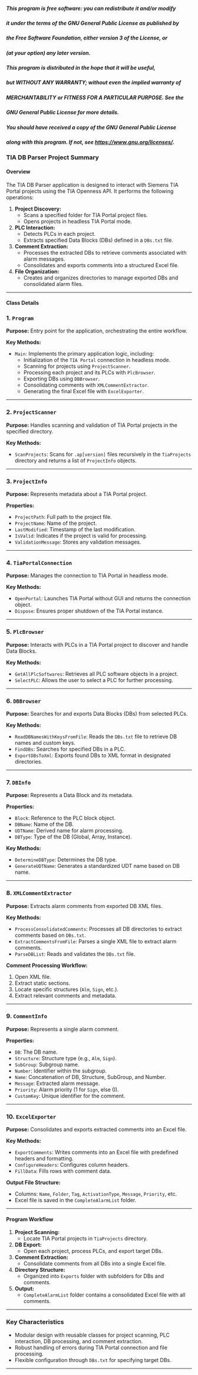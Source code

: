 ##### This program is free software: you can redistribute it and/or modify
##### it under the terms of the GNU General Public License as published by
##### the Free Software Foundation, either version 3 of the License, or
##### (at your option) any later version.
#####
##### This program is distributed in the hope that it will be useful,
##### but WITHOUT ANY WARRANTY; without even the implied warranty of
##### MERCHANTABILITY or FITNESS FOR A PARTICULAR PURPOSE. See the
##### GNU General Public License for more details.
#####
##### You should have received a copy of the GNU General Public License
##### along with this program. If not, see <https://www.gnu.org/licenses/>.

### TIA DB Parser Project Summary

#### Overview
The TIA DB Parser application is designed to interact with Siemens TIA Portal projects using the TIA Openness API. It performs the following operations:

1. **Project Discovery:**
   - Scans a specified folder for TIA Portal project files.
   - Opens projects in headless TIA Portal mode.
2. **PLC Interaction:**
   - Detects PLCs in each project.
   - Extracts specified Data Blocks (DBs) defined in a `DBs.txt` file.
3. **Comment Extraction:**
   - Processes the extracted DBs to retrieve comments associated with alarm messages.
   - Consolidates and exports comments into a structured Excel file.
4. **File Organization:**
   - Creates and organizes directories to manage exported DBs and consolidated alarm files.

---

#### Class Details

### **1. `Program`**
**Purpose:** Entry point for the application, orchestrating the entire workflow.

**Key Methods:**
- `Main`: Implements the primary application logic, including:
  - Initialization of the `TIA Portal` connection in headless mode.
  - Scanning for projects using `ProjectScanner`.
  - Processing each project and its PLCs with `PlcBrowser`.
  - Exporting DBs using `DBBrowser`.
  - Consolidating comments with `XMLCommentExtractor`.
  - Generating the final Excel file with `ExcelExporter`.

---

### **2. `ProjectScanner`**
**Purpose:** Handles scanning and validation of TIA Portal projects in the specified directory.

**Key Methods:**
- `ScanProjects`: Scans for `.ap[version]` files recursively in the `TiaProjects` directory and returns a list of `ProjectInfo` objects.

---

### **3. `ProjectInfo`**
**Purpose:** Represents metadata about a TIA Portal project.

**Properties:**
- `ProjectPath`: Full path to the project file.
- `ProjectName`: Name of the project.
- `LastModified`: Timestamp of the last modification.
- `IsValid`: Indicates if the project is valid for processing.
- `ValidationMessage`: Stores any validation messages.

---

### **4. `TiaPortalConnection`**
**Purpose:** Manages the connection to TIA Portal in headless mode.

**Key Methods:**
- `OpenPortal`: Launches TIA Portal without GUI and returns the connection object.
- `Dispose`: Ensures proper shutdown of the TIA Portal instance.

---

### **5. `PlcBrowser`**
**Purpose:** Interacts with PLCs in a TIA Portal project to discover and handle Data Blocks.

**Key Methods:**
- `GetAllPlcSoftwares`: Retrieves all PLC software objects in a project.
- `SelectPLC`: Allows the user to select a PLC for further processing.

---

### **6. `DBBrowser`**
**Purpose:** Searches for and exports Data Blocks (DBs) from selected PLCs.

**Key Methods:**
- `ReadDBNamesWithKeysFromFile`: Reads the `DBs.txt` file to retrieve DB names and custom keys.
- `FindDBs`: Searches for specified DBs in a PLC.
- `ExportDBsToXml`: Exports found DBs to XML format in designated directories.

---

### **7. `DBInfo`**
**Purpose:** Represents a Data Block and its metadata.

**Properties:**
- `Block`: Reference to the PLC block object.
- `DBName`: Name of the DB.
- `UDTName`: Derived name for alarm processing.
- `DBType`: Type of the DB (Global, Array, Instance).

**Key Methods:**
- `DetermineDBType`: Determines the DB type.
- `GenerateUDTName`: Generates a standardized UDT name based on DB name.

---

### **8. `XMLCommentExtractor`**
**Purpose:** Extracts alarm comments from exported DB XML files.

**Key Methods:**
- `ProcessConsolidatedComments`: Processes all DB directories to extract comments based on `DBs.txt`.
- `ExtractCommentsFromFile`: Parses a single XML file to extract alarm comments.
- `ParseDBList`: Reads and validates the `DBs.txt` file.

**Comment Processing Workflow:**
1. Open XML file.
2. Extract static sections.
3. Locate specific structures (`Alm`, `Sign`, etc.).
4. Extract relevant comments and metadata.

---

### **9. `CommentInfo`**
**Purpose:** Represents a single alarm comment.

**Properties:**
- `DB`: The DB name.
- `Structure`: Structure type (e.g., `Alm`, `Sign`).
- `SubGroup`: Subgroup name.
- `Number`: Identifier within the subgroup.
- `Name`: Concatenation of DB, Structure, SubGroup, and Number.
- `Message`: Extracted alarm message.
- `Priority`: Alarm priority (1 for `Sign`, else 0).
- `CustomKey`: Unique identifier for the comment.

---

### **10. `ExcelExporter`**
**Purpose:** Consolidates and exports extracted comments into an Excel file.

**Key Methods:**
- `ExportComments`: Writes comments into an Excel file with predefined headers and formatting.
- `ConfigureHeaders`: Configures column headers.
- `FillData`: Fills rows with comment data.

**Output File Structure:**
- Columns: `Name`, `Folder`, `Tag`, `ActivationType`, `Message`, `Priority`, etc.
- Excel file is saved in the `CompleteAlarmList` folder.

---

#### Program Workflow
1. **Project Scanning:**
   - Locate TIA Portal projects in `TiaProjects` directory.
2. **DB Export:**
   - Open each project, process PLCs, and export target DBs.
3. **Comment Extraction:**
   - Consolidate comments from all DBs into a single Excel file.
4. **Directory Structure:**
   - Organized into `Exports` folder with subfolders for DBs and comments.
5. **Output:**
   - `CompleteAlarmList` folder contains a consolidated Excel file with all comments.

---

### Key Characteristics
- Modular design with reusable classes for project scanning, PLC interaction, DB processing, and comment extraction.
- Robust handling of errors during TIA Portal connection and file processing.
- Flexible configuration through `DBs.txt` for specifying target DBs.

---

